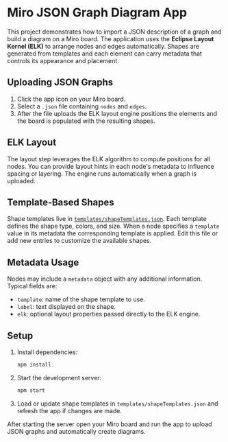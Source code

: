 # Miro JSON Graph Diagram App

This project demonstrates how to import a JSON description of a graph and build a diagram on a Miro board. The application uses the **Eclipse Layout Kernel (ELK)** to arrange nodes and edges automatically. Shapes are generated from templates and each element can carry metadata that controls its appearance and placement.

## Uploading JSON Graphs

1. Click the app icon on your Miro board.
2. Select a `.json` file containing `nodes` and `edges`.
3. After the file uploads the ELK layout engine positions the elements and the board is populated with the resulting shapes.

## ELK Layout

The layout step leverages the ELK algorithm to compute positions for all nodes. You can provide layout hints in each node's metadata to influence spacing or layering. The engine runs automatically when a graph is uploaded.

## Template‑Based Shapes

Shape templates live in [`templates/shapeTemplates.json`](templates/shapeTemplates.json). Each template defines the shape type, colors, and size. When a node specifies a `template` value in its metadata the corresponding template is applied. Edit this file or add new entries to customize the available shapes.

## Metadata Usage

Nodes may include a `metadata` object with any additional information. Typical fields are:

- `template`: name of the shape template to use.
- `label`: text displayed on the shape.
- `elk`: optional layout properties passed directly to the ELK engine.

## Setup

1. Install dependencies:
   ```bash
   npm install
   ```
2. Start the development server:
   ```bash
   npm start
   ```
3. Load or update shape templates in `templates/shapeTemplates.json` and refresh the app if changes are made.

After starting the server open your Miro board and run the app to upload JSON graphs and automatically create diagrams.
